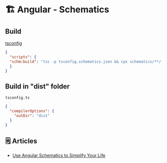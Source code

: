 # 🏗 Angular - Schematics

## Build

[tsconfig](https://github.com/angular-extensions/model/blob/master/tsconfig.schematics.json)

```json
{
  "scripts": {
  "schm:build": "tsc -p tsconfig.schematics.json && cpx schematics/**/{collection.json,schema.json,files/**} dist/schematics"
  }
}
```


## Build in "dist" folder

`tsconfig.ts`
```json
{
  "compilerOptions": {
    "outDir": "dist"
  }
}
```

## 🗒 Articles

- [Use Angular Schematics to Simplify Your Life](https://developer.okta.com/blog/2019/02/13/angular-schematics)
